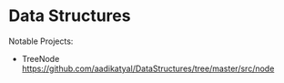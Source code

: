 # Data Structures

Notable Projects:

- TreeNode https://github.com/aadikatyal/DataStructures/tree/master/src/node
